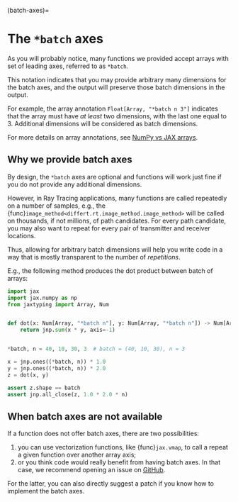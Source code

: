 (batch-axes)=
# The `*batch` axes

As you will probably notice, many functions we provided accept
arrays with set of leading axes, referred to as `*batch`.

This notation indicates that you may provide arbitrary many dimensions
for the batch axes, and the output will preserve those batch dimensions
in the output.

For example, the array annotation `Float[Array, "*batch n 3"]`
indicates that the array must have *at least* two dimensions,
with the last one equal to 3. Additional dimensions will be
considered as batch dimensions.

For more details on array annotations,
see [NumPy vs JAX arrays](numpy_vs_jax.md#numpy-vs-jax-arrays).

## Why we provide batch axes

By design, the `*batch` axes are optional and functions
will work just fine if you do not provide any additional dimensions.

However, in Ray Tracing applications, many functions are called
repeatedly on a number of samples, e.g.,
the {func}`image_method<differt.rt.image_method.image_method>` will be
called on thousands, if not millions, of path candidates. For
every path candidate, you may also want to repeat for every pair of
transmitter and receiver locations.

Thus, allowing for arbitrary batch dimensions will help you write
code in a way that is mostly transparent to the number of *repetitions*.

E.g., the following method produces the dot product
between batch of arrays:

```python
import jax
import jax.numpy as np
from jaxtyping import Array, Num


def dot(x: Num[Array, "*batch n"], y: Num[Array, "*batch n"]) -> Num[Array, " *batch"]:
    return jnp.sum(x * y, axis=-1)


*batch, n = 40, 10, 30, 3  # batch = (40, 10, 30), n = 3

x = jnp.ones((*batch, n)) * 1.0
y = jnp.ones((*batch, n)) * 2.0
z = dot(x, y)

assert z.shape == batch
assert jnp.all_close(z, 1.0 * 2.0 * n)
```

## When batch axes are not available

If a function does not offer batch axes, there are two possibilities:

1. you can use vectorization functions, like {func}`jax.vmap`, to
   call a repeat a given function over another array axis;
2. or you think code would really benefit from having batch axes.
   In that case, we recommend opening an issue on
   [GitHub](https://github.com/jeertmans/DiffeRT).

For the latter, you can also directly suggest a patch if you know how to
implement the batch axes.
